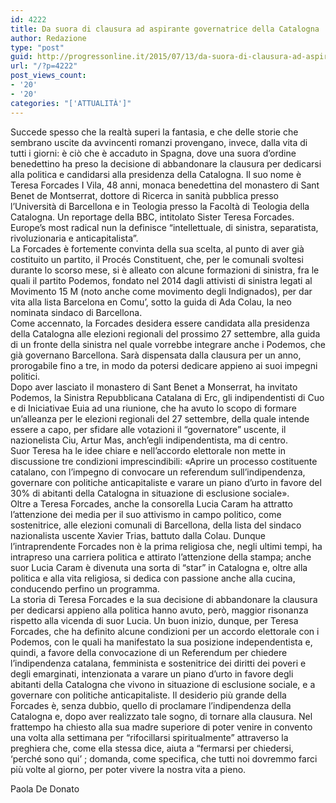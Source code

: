 ```yaml
---
id: 4222
title: Da suora di clausura ad aspirante governatrice della Catalogna
author: Redazione
type: "post"
guid: http://progressonline.it/2015/07/13/da-suora-di-clausura-ad-aspirante-governatrice-della-catalogna/
url: "/?p=4222"
post_views_count:
- '20'
- '20'
categories: "['ATTUALITÀ']"
---
```


Succede spesso che la realtà superi la fantasia, e che delle storie che sembrano uscite da avvincenti romanzi provengano, invece, dalla vita di tutti i giorni: è ciò che è accaduto in Spagna, dove una suora d’ordine benedettino ha preso la decisione di abbandonare la clausura per dedicarsi alla politica e candidarsi alla presidenza della Catalogna. Il suo nome è Teresa Forcades I Vila, 48 anni, monaca benedettina del monastero di Sant Benet de Montserrat, dottore di Ricerca in sanità pubblica presso l’Università di Barcellona e in Teologia presso la Facoltà di Teologia della Catalogna. Un reportage della BBC, intitolato Sister Teresa Forcades. Europe’s most radical nun la definisce “intellettuale, di sinistra, separatista, rivoluzionaria e anticapitalista”.   
La Forcades è fortemente convinta della sua scelta, al punto di aver già costituito un partito, il Procés Constituent, che, per le comunali svoltesi durante lo scorso mese, si è alleato con alcune formazioni di sinistra, fra le quali il partito Podemos, fondato nel 2014 dagli attivisti di sinistra legati al Movimento 15 M (noto anche come movimento degli Indignados), per dar vita alla lista Barcelona en Comu’, sotto la guida di Ada Colau, la neo nominata sindaco di Barcellona.   
Come accennato, la Forcades desidera essere candidata alla presidenza della Catalogna alle elezioni regionali del prossimo 27 settembre, alla guida di un fronte della sinistra nel quale vorrebbe integrare anche i Podemos, che già governano Barcellona. Sarà dispensata dalla clausura per un anno, prorogabile fino a tre, in modo da potersi dedicare appieno ai suoi impegni politici.   
Dopo aver lasciato il monastero di Sant Benet a Monserrat, ha invitato Podemos, la Sinistra Repubblicana Catalana di Erc, gli indipendentisti di Cuo e di Iniciativae Euia ad una riunione, che ha avuto lo scopo di formare un’alleanza per le elezioni regionali del 27 settembre, della quale intende essere a capo, per sfidare alle votazioni il “governatore” uscente, il nazionelista Ciu, Artur Mas, anch’egli indipendentista, ma di centro.   
Suor Teresa ha le idee chiare e nell’accordo elettorale non mette in discussione tre condizioni imprescindibili: «Aprire un processo costituente catalano, con l’impegno di convocare un referendum sull’indipendenza, governare con politiche anticapitaliste e varare un piano d’urto in favore del 30% di abitanti della Catalogna in situazione di esclusione sociale».   
Oltre a Teresa Forcades, anche la consorella Lucia Caram ha attratto l’attenzione dei media per il suo attivismo in campo politico, come sostenitrice, alle elezioni comunali di Barcellona, della lista del sindaco nazionalista uscente Xavier Trias, battuto dalla Colau. Dunque l’intraprendente Forcades non è la prima religiosa che, negli ultimi tempi, ha intrapreso una carriera politica e attirato l’attenzione della stampa; anche suor Lucia Caram è divenuta una sorta di “star” in Catalogna e, oltre alla politica e alla vita religiosa, si dedica con passione anche alla cucina, conducendo perfino un programma.   
La storia di Teresa Forcades e la sua decisione di abbandonare la clausura per dedicarsi appieno alla politica hanno avuto, però, maggior risonanza rispetto alla vicenda di suor Lucia. Un buon inizio, dunque, per Teresa Forcades, che ha definito alcune condizioni per un accordo elettorale con i Podemos, con le quali ha manifestato la sua posizione independentista e, quindi, a favore della convocazione di un Referendum per chiedere l’indipendenza catalana, femminista e sostenitrice dei diritti dei poveri e degli emarginati, intenzionata a varare un piano d’urto in favore degli abitanti della Catalogna che vivono in situazione di esclusione sociale, e a governare con politiche anticapitaliste. Il desiderio più grande della Forcades è, senza dubbio, quello di proclamare l’indipendenza della Catalogna e, dopo aver realizzato tale sogno, di tornare alla clausura. Nel frattempo ha chiesto alla sua madre superiore di poter venire in convento una volta alla settimana per “rifocillarsi spiritualmente” attraverso la preghiera che, come ella stessa dice, aiuta a “fermarsi per chiedersi, ‘perché sono qui’ ; domanda, come specifica, che tutti noi dovremmo farci più volte al giorno, per poter vivere la nostra vita a pieno.

Paola De Donato